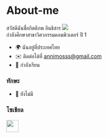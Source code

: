 # About-me
สวัสดีฉันชื่อกิตติภพ อินธิสาร ![](https://user-images.githubusercontent.com/18350557/176309783-0785949b-9127-417c-8b55-ab5a4333674e.gif)  
กำลังศึกษาสาขาวิศวกรรมคอมพิวเตอร์ ปี 1 
* 🌍 ฉันอยู่ที่ประเทศไทย
* ✉️ ติดต่อได้ที่ [annimosss@gmail.com](mailto:annimossss@gmail.com)
* 🧠 กำลังเรียน
### ทักษะ
* 🥲 ยังไม่มี
### โซเชียล

<p align="left"> </p> <a href="https://www.github.com/Kira101111010110" target="_blank" rel="noreferrer"><img src="https://raw.githubusercontent.com/danielcranney/readme-generator/main /public/icons/socials/github.svg" width="32" height="32" /></a>
